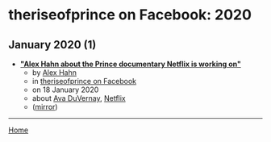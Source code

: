 # theriseofprince on Facebook: 2020

## January 2020 (1)

 - [**"Alex Hahn about the Prince documentary Netflix is working on"**](https://www.facebook.com/groups/theriseofprince/permalink/1071260089885116/)
    - by [Alex Hahn](../../../authors/alex-hahn/index.md)
    - in [theriseofprince on Facebook](../../../publications/p-t/theriseofprince-on-facebook/index.md)
    - on 18 January 2020
    - about [Ava DuVernay](../../../topics/ava-duvernay/index.md), [Netflix](../../../topics/netflix/index.md)
    - ([mirror](https://web.archive.org/web/*/https://www.facebook.com/groups/theriseofprince/permalink/1071260089885116/))

----

[Home](../index.md)
